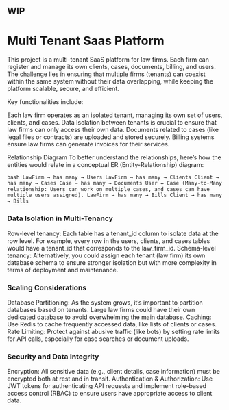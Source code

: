 ## WIP

# Multi Tenant Saas Platform

This project is a multi-tenant SaaS platform for law firms. Each firm can register and manage its own clients, cases, documents, billing, and users. The challenge lies in ensuring that multiple firms (tenants) can coexist within the same system without their data overlapping, while keeping the platform scalable, secure, and efficient.

Key functionalities include:

Each law firm operates as an isolated tenant, managing its own set of users, clients, and cases.
Data Isolation between tenants is crucial to ensure that law firms can only access their own data.
Documents related to cases (like legal files or contracts) are uploaded and stored securely.
Billing systems ensure law firms can generate invoices for their services.

Relationship Diagram
To better understand the relationships, here’s how the entities would relate in a conceptual ER (Entity-Relationship) diagram:

``bash
LawFirm → has many → Users
LawFirm → has many → Clients
Client → has many → Cases
Case → has many → Documents
User ↔ Case (Many-to-Many relationship: Users can work on multiple cases, and cases can have multiple users assigned).
LawFirm → has many → Bills
Client → has many → Bills
``
### Data Isolation in Multi-Tenancy
Row-level tenancy: Each table has a tenant_id column to isolate data at the row level. For example, every row in the users, clients, and cases tables would have a tenant_id that corresponds to the law_firm_id.
Schema-level tenancy: Alternatively, you could assign each tenant (law firm) its own database schema to ensure stronger isolation but with more complexity in terms of deployment and maintenance.

### Scaling Considerations
Database Partitioning: As the system grows, it’s important to partition databases based on tenants. Large law firms could have their own dedicated database to avoid overwhelming the main database.
Caching: Use Redis to cache frequently accessed data, like lists of clients or cases.
Rate Limiting: Protect against abusive traffic (like bots) by setting rate limits for API calls, especially for case searches or document uploads.

### Security and Data Integrity
Encryption: All sensitive data (e.g., client details, case information) must be encrypted both at rest and in transit.
Authentication & Authorization: Use JWT tokens for authenticating API requests and implement role-based access control (RBAC) to ensure users have appropriate access to client data.
